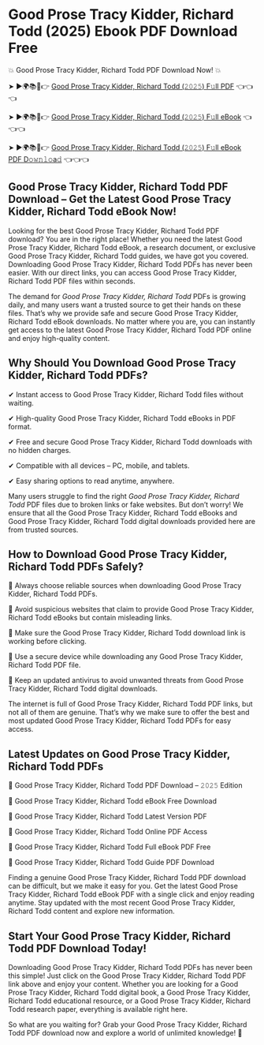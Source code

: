 # Good Prose Tracy Kidder, Richard Todd (2025) Ebook PDF Download Free

💥 Good Prose Tracy Kidder, Richard Todd PDF Download Now! 💥

➤ ►🌍📚📱👉 [Good Prose Tracy Kidder, Richard Todd (𝟸𝟶𝟸𝟻) F𝚞ll PDF](https://getpdf.xyz/good-prose-tracy-kidder-richard-todd) 👈👈👈


➤ ►🌍📚📱👉 [Good Prose Tracy Kidder, Richard Todd (𝟸𝟶𝟸𝟻) F𝚞ll eBook](https://getpdf.xyz/good-prose-tracy-kidder-richard-todd) 👈👈👈


➤ ►🌍📚📱👉 [Good Prose Tracy Kidder, Richard Todd (𝟸𝟶𝟸𝟻) F𝚞ll eBook PDF D𝚘𝚠𝚗𝚕𝚘a𝚍](https://getpdf.xyz/good-prose-tracy-kidder-richard-todd) 👈👈👈


## Good Prose Tracy Kidder, Richard Todd PDF Download – Get the Latest Good Prose Tracy Kidder, Richard Todd eBook Now!

Looking for the best Good Prose Tracy Kidder, Richard Todd PDF download? You are in the right place! Whether you need the latest Good Prose Tracy Kidder, Richard Todd eBook, a research document, or exclusive Good Prose Tracy Kidder, Richard Todd guides, we have got you covered. Downloading Good Prose Tracy Kidder, Richard Todd PDFs has never been easier. With our direct links, you can access Good Prose Tracy Kidder, Richard Todd PDF files within seconds.

The demand for *Good Prose Tracy Kidder, Richard Todd* PDFs is growing daily, and many users want a trusted source to get their hands on these files. That’s why we provide safe and secure Good Prose Tracy Kidder, Richard Todd eBook downloads. No matter where you are, you can instantly get access to the latest Good Prose Tracy Kidder, Richard Todd PDF online and enjoy high-quality content.

## Why Should You Download Good Prose Tracy Kidder, Richard Todd PDFs?

✔ Instant access to Good Prose Tracy Kidder, Richard Todd files without waiting.

✔ High-quality Good Prose Tracy Kidder, Richard Todd eBooks in PDF format.

✔ Free and secure Good Prose Tracy Kidder, Richard Todd downloads with no hidden charges.

✔ Compatible with all devices – PC, mobile, and tablets.

✔ Easy sharing options to read anytime, anywhere.

Many users struggle to find the right *Good Prose Tracy Kidder, Richard Todd* PDF files due to broken links or fake websites. But don’t worry! We ensure that all the Good Prose Tracy Kidder, Richard Todd eBooks and Good Prose Tracy Kidder, Richard Todd digital downloads provided here are from trusted sources.

## How to Download Good Prose Tracy Kidder, Richard Todd PDFs Safely?

📌 Always choose reliable sources when downloading Good Prose Tracy Kidder, Richard Todd PDFs.

📌 Avoid suspicious websites that claim to provide Good Prose Tracy Kidder, Richard Todd eBooks but contain misleading links.

📌 Make sure the Good Prose Tracy Kidder, Richard Todd download link is working before clicking.

📌 Use a secure device while downloading any Good Prose Tracy Kidder, Richard Todd PDF file.

📌 Keep an updated antivirus to avoid unwanted threats from Good Prose Tracy Kidder, Richard Todd digital downloads.

The internet is full of Good Prose Tracy Kidder, Richard Todd PDF links, but not all of them are genuine. That’s why we make sure to offer the best and most updated Good Prose Tracy Kidder, Richard Todd PDFs for easy access.

## Latest Updates on Good Prose Tracy Kidder, Richard Todd PDFs

🔹 Good Prose Tracy Kidder, Richard Todd PDF Download – 𝟸𝟶𝟸𝟻 Edition

🔹 Good Prose Tracy Kidder, Richard Todd eBook Free Download

🔹 Good Prose Tracy Kidder, Richard Todd Latest Version PDF

🔹 Good Prose Tracy Kidder, Richard Todd Online PDF Access

🔹 Good Prose Tracy Kidder, Richard Todd Full eBook PDF Free

🔹 Good Prose Tracy Kidder, Richard Todd Guide PDF Download

Finding a genuine Good Prose Tracy Kidder, Richard Todd PDF download can be difficult, but we make it easy for you. Get the latest Good Prose Tracy Kidder, Richard Todd eBook PDF with a single click and enjoy reading anytime. Stay updated with the most recent Good Prose Tracy Kidder, Richard Todd content and explore new information.

## Start Your Good Prose Tracy Kidder, Richard Todd PDF Download Today!

Downloading Good Prose Tracy Kidder, Richard Todd PDFs has never been this simple! Just click on the Good Prose Tracy Kidder, Richard Todd PDF link above and enjoy your content. Whether you are looking for a Good Prose Tracy Kidder, Richard Todd digital book, a Good Prose Tracy Kidder, Richard Todd educational resource, or a Good Prose Tracy Kidder, Richard Todd research paper, everything is available right here.

So what are you waiting for? Grab your Good Prose Tracy Kidder, Richard Todd PDF download now and explore a world of unlimited knowledge! 🚀